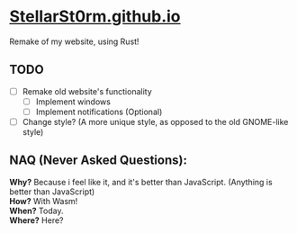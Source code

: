 # [StellarSt0rm.github.io](stellarst0rm.github.io)
Remake of my website, using Rust!

## TODO
- [ ] Remake old website's functionality
  - [ ] Implement windows
  - [ ] Implement notifications (Optional)
- [ ] Change style? (A more unique style, as opposed to the old GNOME-like style)

## NAQ (Never Asked Questions):
**Why?** Because i feel like it, and it's better than JavaScript. (Anything is better than JavaScript) \
**How?** With Wasm! \
**When?** Today. \
**Where?** Here?
